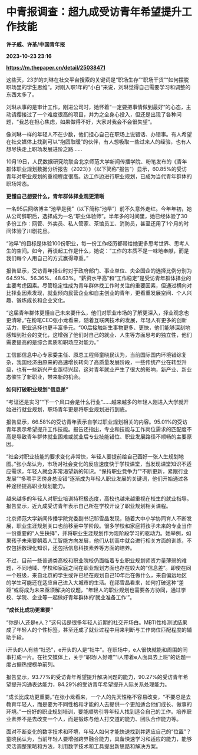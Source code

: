 # 中青报调查：超九成受访青年希望提升工作技能
**许子威、许革/中国青年报**

**2023-10-23 23:16**

**https://m.thepaper.cn/detail/25038471**

这些天，23岁的刘琳在社交平台搜索的关键词是“职场生存”“职场干货”“如何摆脱职场里的学生思维”。对刚入职1年的“小白”来说，刘琳觉得自己需要学习和调整的东西太多了。

刘琳从事的是审计工作，刚进公司时，她怀着“一定要把事情做到最好”的心态，主动请缨接过了一个难度很高的项目，并为之全身心投入，但还是出现了各种问题，“我总在担心焦虑，如果做得不好，大家对我会不会很失望”。

像刘琳一样的年轻人不在少数，他们担心自己在职场上说错话、办错事。有人希望在社交媒体上找到可以“抱团取暖”的伙伴，有人想吸取一些过来人的经验，也有人想尽快走上职场发展进阶之路……

10月19日，人民数据研究院联合北京师范大学新闻传播学院、粉笔发布的《青年群体职业规划数据分析报告（2023）》（以下简称“报告”）显示，60.85%的受访青年对职业规划的重视程度很高。边工作边进行职业规划，已成为当代青年群体的职场常态。

**更懂自己想要什么，青年群体择业观更清晰**

一名95后网络博主“池早是我”（以下简称“池早”）前不久意外走红。今年年初，她从公司辞职后，选择成为一名“职业体验师”。半年多的时间里，她已经体验了30多份工作：网管、外卖员、私人管家、茶馆员工、消防员，甚至还用了1个月的时间体验了川剧花旦。

“池早”的目标是体验100份职业，每一份工作经历都带给她更多思考世界、思考人生的空间。如今，再谈起工作是什么，她说：“工作的本质不是一味地奉献，而是我们每个人用自己的方式赢得尊重。”

报告显示，受访青年择业时对于政府部门、事业单位、央企国企的选择比例分别为64.59%、56.36%、48.63%。“薪资水平高”和“工作稳定”是受访青年群体择业的主要考虑因素。尽管稳定性成为青年群体找工作时关注的重要因素，但通过横向对比择业因素发现，就业倾向民营企业和自主创业的青年，更看重发展空间、个人兴趣、锻炼成长和企业文化。

“这届青年群体更懂自己未来要什么，他们对职业市场的了解更深入，择业观念也更清晰。”在粉笔CEO张小龙看来，随着互联网技术的发展，年轻人有更多的创新活力，职业选择也更丰富多元。“00后接触新生事物更多、更快，他们能够深刻地感知到社会的变化，这增强了他们对自己的就业、人生等方面思考的独立性，他们需要提高的是综合素质和职场应对能力。”

工信部信息中心专家委主任、原总工程师童晓民认为，当前国际国内环境错综复杂，我国经济由原来的高速增长转向了高质量发展阶段，一些传统产业在转型升级，也有一些新兴产业亟待兴起，这对青年就业产生了很大的影响，新产业、新业态催生了新职业，带来新的机会。

**如何打破职业规划“信息差”**

“考证还是实习”“下一个风口会是什么行业”……越来越多的年轻人刚进入大学就开始进行就业规划，职场青年更是将职业规划进行到底。

报告显示，66.58%的受访青年表示自学过职业规划相关的内容。95.01%的受访青年表示希望提升工作技能。报告还指出，专业和技能与工作岗位需求的匹配度不高是导致青年群体就业困难或就业后专业技能错位、职业发展路径不顺畅的主要原因。

“社会对职业技能的要求变化非常快，年轻人要提前给自己画好一张人生规划地图。”张小龙认为，市场对社会变化的反应速度快于学校课堂，当发现课堂知识不适应需求，年轻人就会非常渴望新的知识。“保持职业竞争力”“不断更新，紧跟行业发展”“多项手艺傍身总没错”逐渐成为年轻人职业发展的关键词，他们开始通过各种途径提高职业规划能力。

越来越多的年轻人对职业培训持积极态度，高校也越来越重视在校生的就业指导。报告显示，近九成受访青年表示自己所在学校开设了职业规划相关课程。

北京师范大学新闻传播学院党委副书记祁雪晶发现，随着大中小学协同育人不断发展，职业生涯规划关口也前移至中学阶段。很多学校和家庭将孩子未来的专业当作一份重要的“人生抉择”，并将职业生涯规划作为现阶段学习的驱动力。她举例，如果孩子未来要朝着人工智能方向发展，他们从初高中就会进行相关方面的训练，不仅包括数理化知识，还包括信息科技素养等方面的培养。

不过，目前一些普通类高校和职业院校仍面临着专业职业规划师资力量薄弱的难题，不同地域、学校和家庭之间在职业规划方面也存在较大的“信息差”。即使在同一个班级，来自北京的学生或许已经在规划自己10年后在做什么，来自偏远地区的学生可能还在适应自己进入大城市的生活。在祁雪晶看来，如何打破这种“差距”或将成为未来亟须解决的议题，“年轻人的职业规划也需要各方协同，通过学校、学院、企业等一起做好青年群体的‘就业准备工作’”。

**“成长比成功更重要”**

“你是i人还是e人？”这句话是很多年轻人近期的社交开场白。MBTI性格测试结果成了年轻人的个性标签，甚至还成了就业过程中用来判断与工作岗位匹配程度的辅助手段。

i开头的人有些“社恐”，e开头的人是“社牛”。在职场中，e人很快就能和周围的同事打成一片。在社交媒体上，关于“职场i人好难”“i人带着e人面具去上班”的话题一度占据热搜榜单前列。

报告显示，93.77%的受访青年希望提升解决问题的能力，90.27%的受访青年希望提升沟通表达能力，84.29%的受访青年希望提升人际关系处理能力。

“成长比成功更重要。”在张小龙看来，一个人的先天性格不容易改变，“不要总是去教育年轻人，而是要为不同性格和才能的人去提供一个更加适合他们成长、做事的环境。”一份好的职业规划培训，要能顺势引导年轻人找到适合自己的工作。培养职业素养不是去改变一个人，而是锻炼与他人打交道的能力、团队合作能力等。

面对不断变化的数字技术和环境，年轻人如何才能快速找到并适应自己的“位置”？童晓民认为，当前年轻人要增强跨界融合能力，具备快速学习和适应的能力，能够灵活调整策略和方法，利用数字技术和工具提出新思路和解决方案。